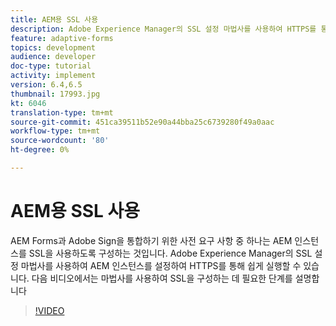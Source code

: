 ```yaml
---
title: AEM용 SSL 사용
description: Adobe Experience Manager의 SSL 설정 마법사를 사용하여 HTTPS를 통해 실행할 AEM 인스턴스를 설정합니다.
feature: adaptive-forms
topics: development
audience: developer
doc-type: tutorial
activity: implement
version: 6.4,6.5
thumbnail: 17993.jpg
kt: 6046
translation-type: tm+mt
source-git-commit: 451ca39511b52e90a44bba25c6739280f49a0aac
workflow-type: tm+mt
source-wordcount: '80'
ht-degree: 0%

---
```



# AEM용 SSL 사용

AEM Forms과 Adobe Sign을 통합하기 위한 사전 요구 사항 중 하나는 AEM 인스턴스를 SSL을 사용하도록 구성하는 것입니다. Adobe Experience Manager의 SSL 설정 마법사를 사용하여 AEM 인스턴스를 설정하여 HTTPS를 통해 쉽게 실행할 수 있습니다.
다음 비디오에서는 마법사를 사용하여 SSL을 구성하는 데 필요한 단계를 설명합니다

>[!VIDEO](https://video.tv.adobe.com/v/17993/?quality=9&learn=on)